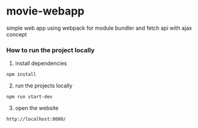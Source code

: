 # movie-webapp
simple web app using webpack for module bundler and fetch api with ajax concept

### How to run the project locally

1. install dependencies 
```
npm install
```
2. run the projects locally
```
npm run start-dev
```
3. open the website
```
http://localhost:8080/
```
